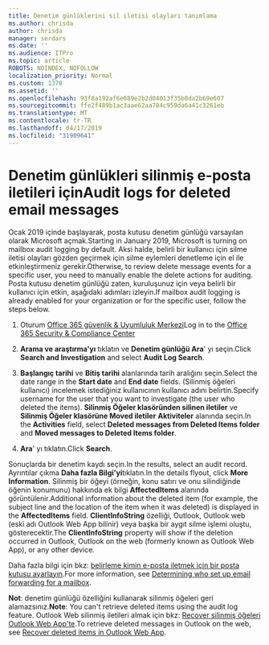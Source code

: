 ```yaml
---
title: Denetim günlüklerini sil iletisi olayları tanımlama
ms.author: chrisda
author: chrisda
manager: serdars
ms.date: ''
ms.audience: ITPro
ms.topic: article
ROBOTS: NOINDEX, NOFOLLOW
localization_priority: Normal
ms.custom: 1370
ms.assetid: ''
ms.openlocfilehash: 93f8a192af6e689e2b2d04013f35b8da2b69e607
ms.sourcegitcommit: ffe2f489b1ac3aae62aa784c959da6a41c3261eb
ms.translationtype: MT
ms.contentlocale: tr-TR
ms.lasthandoff: 04/17/2019
ms.locfileid: "31909641"
---
```

# <a name="audit-logs-for-deleted-email-messages"></a><span data-ttu-id="cb00f-102">Denetim günlükleri silinmiş e-posta iletileri için</span><span class="sxs-lookup"><span data-stu-id="cb00f-102">Audit logs for deleted email messages</span></span>

<span data-ttu-id="cb00f-103">Ocak 2019 içinde başlayarak, posta kutusu denetim günlüğü varsayılan olarak Microsoft açmak.</span><span class="sxs-lookup"><span data-stu-id="cb00f-103">Starting in January 2019, Microsoft is turning on mailbox audit logging by default.</span></span> <span data-ttu-id="cb00f-104">Aksi halde, belirli bir kullanıcı için silme iletisi olayları gözden geçirmek için silme eylemleri denetleme için el ile etkinleştirmeniz gerekir.</span><span class="sxs-lookup"><span data-stu-id="cb00f-104">Otherwise, to review delete message events for a specific user, you need to manually enable the delete actions for auditing.</span></span> <span data-ttu-id="cb00f-105">Posta kutusu denetim günlüğü zaten, kuruluşunuz için veya belirli bir kullanıcı için etkin, aşağıdaki adımları izleyin.</span><span class="sxs-lookup"><span data-stu-id="cb00f-105">If mailbox audit logging is already enabled for your organization or for the specific user, follow the steps below.</span></span>

1. <span data-ttu-id="cb00f-106">Oturum [Office 365 güvenlik & Uyumluluk Merkezi](https://protection.office.com/)</span><span class="sxs-lookup"><span data-stu-id="cb00f-106">Log in to the [Office 365 Security & Compliance Center](https://protection.office.com/)</span></span>

2. <span data-ttu-id="cb00f-107">**Arama ve araştırma'yı** tıklatın ve **Denetim günlüğü Ara**' yı seçin.</span><span class="sxs-lookup"><span data-stu-id="cb00f-107">Click **Search and Investigation** and select **Audit Log Search**.</span></span>

3. <span data-ttu-id="cb00f-108">**Başlangıç tarihi** ve **Bitiş tarihi** alanlarında tarih aralığını seçin.</span><span class="sxs-lookup"><span data-stu-id="cb00f-108">Select the date range in the **Start date** and **End date** fields.</span></span> <span data-ttu-id="cb00f-109">(Silinmiş öğeleri kullanıcı) incelemek istediğiniz kullanıcının kullanıcı adını belirtin.</span><span class="sxs-lookup"><span data-stu-id="cb00f-109">Specify username for the user that you want to investigate (the user who deleted the items).</span></span> <span data-ttu-id="cb00f-110">**Silinmiş Öğeler klasöründen silinen iletiler** ve **Silinmiş Öğeler klasörüne Moved iletiler** **Aktiviteler** alanında seçin.</span><span class="sxs-lookup"><span data-stu-id="cb00f-110">In the **Activities** field, select **Deleted messages from Deleted Items folder** and **Moved messages to Deleted Items folder**.</span></span>

4. <span data-ttu-id="cb00f-111">**Ara**' yı tıklatın.</span><span class="sxs-lookup"><span data-stu-id="cb00f-111">Click **Search**.</span></span>

<span data-ttu-id="cb00f-112">Sonuçlarda bir denetim kaydı seçin.</span><span class="sxs-lookup"><span data-stu-id="cb00f-112">In the results, select an audit record.</span></span> <span data-ttu-id="cb00f-113">Ayrıntılar çıkma **Daha fazla Bilgi'yi**tıklatın.</span><span class="sxs-lookup"><span data-stu-id="cb00f-113">In the details flyout, click **More Information**.</span></span> <span data-ttu-id="cb00f-114">Silinmiş bir öğeyi (örneğin, konu satırı ve onu silindiğinde öğenin konumunu) hakkında ek bilgi **AffectedItems** alanında görüntülenir.</span><span class="sxs-lookup"><span data-stu-id="cb00f-114">Additional information about the deleted item (for example, the subject line and the location of the item when it was deleted) is displayed in the **AffectedItems** field.</span></span> <span data-ttu-id="cb00f-115">**ClientInfoString** özelliği, Outlook, Outlook web (eski adı Outlook Web App bilinir) veya başka bir aygıt silme işlemi oluştu, gösterecektir.</span><span class="sxs-lookup"><span data-stu-id="cb00f-115">The **ClientInfoString** property will show if the deletion occurred in Outlook, Outlook on the web (formerly known as Outlook Web App), or any other device.</span></span>

<span data-ttu-id="cb00f-116">Daha fazla bilgi için bkz: [belirleme kimin e-posta iletmek için bir posta kutusu ayarlayın](https://docs.microsoft.com/office365/securitycompliance/auditing-troubleshooting-scenarios#determining-if-a-user-deleted-email-items).</span><span class="sxs-lookup"><span data-stu-id="cb00f-116">For more information, see [Determining who set up email forwarding for a mailbox](https://docs.microsoft.com/office365/securitycompliance/auditing-troubleshooting-scenarios#determining-if-a-user-deleted-email-items).</span></span>

<span data-ttu-id="cb00f-117">**Not**: denetim günlüğü özelliğini kullanarak silinmiş öğeleri geri alamazsınız.</span><span class="sxs-lookup"><span data-stu-id="cb00f-117">**Note**: You can't retrieve deleted items using the audit log feature.</span></span> <span data-ttu-id="cb00f-118">Outlook Web silinmiş iletileri almak için bkz: [Recover silinmiş öğeleri Outlook Web App'te](https://support.office.com/article/C3D8FC15-EEEF-4F1C-81DF-E27964B7EDD4).</span><span class="sxs-lookup"><span data-stu-id="cb00f-118">To retrieve deleted messages in Outlook on the web, see [Recover deleted items in Outlook Web App](https://support.office.com/article/C3D8FC15-EEEF-4F1C-81DF-E27964B7EDD4).</span></span>
